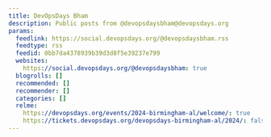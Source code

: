 ```yaml
---
title: DevOpsDays Bham
description: Public posts from @devopsdaysbham@devopsdays.org
params:
  feedlink: https://social.devopsdays.org/@devopsdaysbham.rss
  feedtype: rss
  feedid: 0bb7da4378939b39d3d8f5e39237e799
  websites:
    https://social.devopsdays.org/@devopsdaysbham: true
  blogrolls: []
  recommended: []
  recommender: []
  categories: []
  relme:
    https://devopsdays.org/events/2024-birmingham-al/welcome/: true
    https://tickets.devopsdays.org/devopsdays-birmingham-al/2024/: false
---
```

